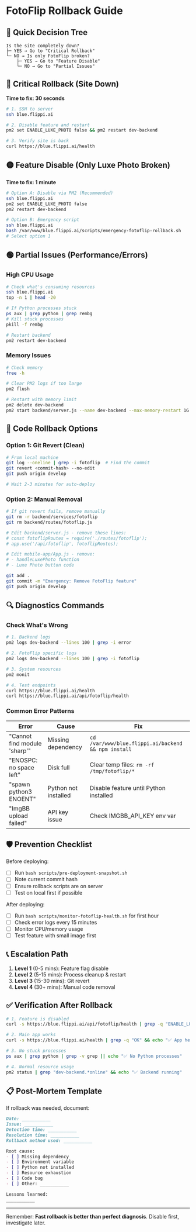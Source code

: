 # FotoFlip Rollback Guide

## 🎯 Quick Decision Tree

```
Is the site completely down?
├─ YES → Go to "Critical Rollback" 
└─ NO → Is only FotoFlip broken?
    ├─ YES → Go to "Feature Disable"
    └─ NO → Go to "Partial Issues"
```

## 🔴 Critical Rollback (Site Down)

**Time to fix: 30 seconds**

```bash
# 1. SSH to server
ssh blue.flippi.ai

# 2. Disable feature and restart
pm2 set ENABLE_LUXE_PHOTO false && pm2 restart dev-backend

# 3. Verify site is back
curl https://blue.flippi.ai/health
```

## 🟡 Feature Disable (Only Luxe Photo Broken)

**Time to fix: 1 minute**

```bash
# Option A: Disable via PM2 (Recommended)
ssh blue.flippi.ai
pm2 set ENABLE_LUXE_PHOTO false
pm2 restart dev-backend

# Option B: Emergency script
ssh blue.flippi.ai
bash /var/www/blue.flippi.ai/scripts/emergency-fotoflip-rollback.sh
# Select option 1
```

## 🟢 Partial Issues (Performance/Errors)

### High CPU Usage
```bash
# Check what's consuming resources
ssh blue.flippi.ai
top -n 1 | head -20

# If Python processes stuck
ps aux | grep python | grep rembg
# Kill stuck processes
pkill -f rembg

# Restart backend
pm2 restart dev-backend
```

### Memory Issues
```bash
# Check memory
free -h

# Clear PM2 logs if too large
pm2 flush

# Restart with memory limit
pm2 delete dev-backend
pm2 start backend/server.js --name dev-backend --max-memory-restart 1G
```

## 📝 Code Rollback Options

### Option 1: Git Revert (Clean)
```bash
# From local machine
git log --oneline | grep -i fotoflip  # Find the commit
git revert <commit-hash> --no-edit
git push origin develop

# Wait 2-3 minutes for auto-deploy
```

### Option 2: Manual Removal
```bash
# If git revert fails, remove manually
git rm -r backend/services/fotoflip
git rm backend/routes/fotoflip.js

# Edit backend/server.js - remove these lines:
# const fotoflipRoutes = require('./routes/fotoflip');
# app.use('/api/fotoflip', fotoflipRoutes);

# Edit mobile-app/App.js - remove:
# - handleLuxePhoto function
# - Luxe Photo button code

git add .
git commit -m "Emergency: Remove FotoFlip feature"
git push origin develop
```

## 🔍 Diagnostics Commands

### Check What's Wrong
```bash
# 1. Backend logs
pm2 logs dev-backend --lines 100 | grep -i error

# 2. FotoFlip specific logs
pm2 logs dev-backend --lines 100 | grep -i fotoflip

# 3. System resources
pm2 monit

# 4. Test endpoints
curl https://blue.flippi.ai/health
curl https://blue.flippi.ai/api/fotoflip/health
```

### Common Error Patterns

| Error | Cause | Fix |
|-------|-------|-----|
| "Cannot find module 'sharp'" | Missing dependency | `cd /var/www/blue.flippi.ai/backend && npm install` |
| "ENOSPC: no space left" | Disk full | Clear temp files: `rm -rf /tmp/fotoflip/*` |
| "spawn python3 ENOENT" | Python not installed | Disable feature until Python installed |
| "ImgBB upload failed" | API key issue | Check IMGBB_API_KEY env var |

## 🛡️ Prevention Checklist

Before deploying:
- [ ] Run `bash scripts/pre-deployment-snapshot.sh`
- [ ] Note current commit hash
- [ ] Ensure rollback scripts are on server
- [ ] Test on local first if possible

After deploying:
- [ ] Run `bash scripts/monitor-fotoflip-health.sh` for first hour
- [ ] Check error logs every 15 minutes
- [ ] Monitor CPU/memory usage
- [ ] Test feature with small image first

## 📞 Escalation Path

1. **Level 1** (0-5 mins): Feature flag disable
2. **Level 2** (5-15 mins): Process cleanup & restart  
3. **Level 3** (15-30 mins): Git revert
4. **Level 4** (30+ mins): Manual code removal

## ✅ Verification After Rollback

```bash
# 1. Feature is disabled
curl -s https://blue.flippi.ai/api/fotoflip/health | grep -q "ENABLE_LUXE_PHOTO.*false" && echo "✅ Disabled" || echo "❌ Still enabled"

# 2. Main app works
curl -s https://blue.flippi.ai/health | grep -q "OK" && echo "✅ App healthy" || echo "❌ App issues"

# 3. No stuck processes
ps aux | grep python | grep -v grep || echo "✅ No Python processes"

# 4. Normal resource usage
pm2 status | grep "dev-backend.*online" && echo "✅ Backend running"
```

## 📋 Post-Mortem Template

If rollback was needed, document:

```markdown
Date: ___________
Issue: ___________
Detection time: ___________
Resolution time: ___________
Rollback method used: ___________

Root cause:
- [ ] Missing dependency
- [ ] Environment variable
- [ ] Python not installed
- [ ] Resource exhaustion
- [ ] Code bug
- [ ] Other: ___________

Lessons learned:
___________
```

---

Remember: **Fast rollback is better than perfect diagnosis**. Disable first, investigate later.